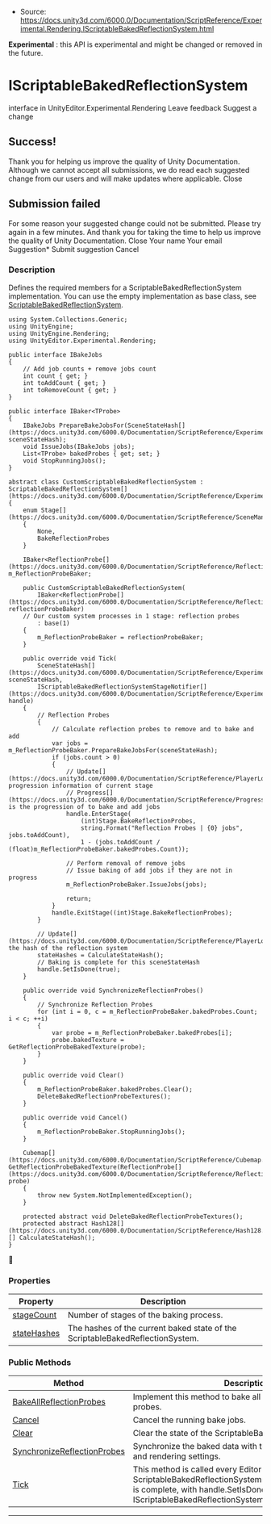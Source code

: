 * Source: https://docs.unity3d.com/6000.0/Documentation/ScriptReference/Experimental.Rendering.IScriptableBakedReflectionSystem.html

**Experimental** : this API is experimental and might be changed or removed in the future.
# IScriptableBakedReflectionSystem
interface in UnityEditor.Experimental.Rendering
Leave feedback
Suggest a change
## Success!
Thank you for helping us improve the quality of Unity Documentation. Although we cannot accept all submissions, we do read each suggested change from our users and will make updates where applicable.
Close
## Submission failed
For some reason your suggested change could not be submitted. Please <a>try again</a> in a few minutes. And thank you for taking the time to help us improve the quality of Unity Documentation.
Close
Your name Your email Suggestion* Submit suggestion
Cancel
### Description
Defines the required members for a ScriptableBakedReflectionSystem implementation.
You can use the empty implementation as base class, see [ScriptableBakedReflectionSystem](https://docs.unity3d.com/6000.0/Documentation/ScriptReference/Experimental.Rendering.ScriptableBakedReflectionSystem.html).
```
using System.Collections.Generic;
using UnityEngine;
using UnityEngine.Rendering;
using UnityEditor.Experimental.Rendering;  
  
public interface IBakeJobs
{
    // Add job counts + remove jobs count
    int count { get; }
    int toAddCount { get; }
    int toRemoveCount { get; }
}  
  
public interface IBaker<TProbe>
{
    IBakeJobs PrepareBakeJobsFor(SceneStateHash[](https://docs.unity3d.com/6000.0/Documentation/ScriptReference/Experimental.Rendering.SceneStateHash.html) sceneStateHash);
    void IssueJobs(IBakeJobs jobs);
    List<TProbe> bakedProbes { get; set; }
    void StopRunningJobs();
}  
  
abstract class CustomScriptableBakedReflectionSystem : ScriptableBakedReflectionSystem[](https://docs.unity3d.com/6000.0/Documentation/ScriptReference/Experimental.Rendering.ScriptableBakedReflectionSystem.html)
{
    enum Stage[](https://docs.unity3d.com/6000.0/Documentation/ScriptReference/SceneManagement.Stage.html)
    {
        None,
        BakeReflectionProbes
    }  
  
    IBaker<ReflectionProbe[](https://docs.unity3d.com/6000.0/Documentation/ScriptReference/ReflectionProbe.html)> m_ReflectionProbeBaker;  
  
    public CustomScriptableBakedReflectionSystem(
        IBaker<ReflectionProbe[](https://docs.unity3d.com/6000.0/Documentation/ScriptReference/ReflectionProbe.html)> reflectionProbeBaker)
    // Our custom system processes in 1 stage: reflection probes
        : base(1)
    {
        m_ReflectionProbeBaker = reflectionProbeBaker;
    }  
  
    public override void Tick(
        SceneStateHash[](https://docs.unity3d.com/6000.0/Documentation/ScriptReference/Experimental.Rendering.SceneStateHash.html) sceneStateHash,
        IScriptableBakedReflectionSystemStageNotifier[](https://docs.unity3d.com/6000.0/Documentation/ScriptReference/Experimental.Rendering.IScriptableBakedReflectionSystemStageNotifier.html) handle)
    {
        // Reflection Probes
        {
            // Calculate reflection probes to remove and to bake and add
            var jobs = m_ReflectionProbeBaker.PrepareBakeJobsFor(sceneStateHash);
            if (jobs.count > 0)
            {
                // Update[](https://docs.unity3d.com/6000.0/Documentation/ScriptReference/PlayerLoop.Update.html) progression information of current stage
                // Progress[](https://docs.unity3d.com/6000.0/Documentation/ScriptReference/Progress.html) is the progression of to bake and add jobs
                handle.EnterStage(
                    (int)Stage.BakeReflectionProbes,
                    string.Format("Reflection Probes | {0} jobs", jobs.toAddCount),
                    1 - (jobs.toAddCount / (float)m_ReflectionProbeBaker.bakedProbes.Count));  
  
                // Perform removal of remove jobs
                // Issue baking of add jobs if they are not in progress
                m_ReflectionProbeBaker.IssueJobs(jobs);  
  
                return;
            }
            handle.ExitStage((int)Stage.BakeReflectionProbes);
        }  
  
        // Update[](https://docs.unity3d.com/6000.0/Documentation/ScriptReference/PlayerLoop.Update.html) the hash of the reflection system
        stateHashes = CalculateStateHash();
        // Baking is complete for this sceneStateHash
        handle.SetIsDone(true);
    }  
  
    public override void SynchronizeReflectionProbes()
    {
        // Synchronize Reflection Probes
        for (int i = 0, c = m_ReflectionProbeBaker.bakedProbes.Count; i < c; ++i)
        {
            var probe = m_ReflectionProbeBaker.bakedProbes[i];
            probe.bakedTexture = GetReflectionProbeBakedTexture(probe);
        }
    }  
  
    public override void Clear()
    {
        m_ReflectionProbeBaker.bakedProbes.Clear();
        DeleteBakedReflectionProbeTextures();
    }  
  
    public override void Cancel()
    {
        m_ReflectionProbeBaker.StopRunningJobs();
    }  
  
    Cubemap[](https://docs.unity3d.com/6000.0/Documentation/ScriptReference/Cubemap.html) GetReflectionProbeBakedTexture(ReflectionProbe[](https://docs.unity3d.com/6000.0/Documentation/ScriptReference/ReflectionProbe.html) probe)
    {
        throw new System.NotImplementedException();
    }  
  
    protected abstract void DeleteBakedReflectionProbeTextures();
    protected abstract Hash128[](https://docs.unity3d.com/6000.0/Documentation/ScriptReference/Hash128.html)[] CalculateStateHash();
}

```

### Properties
Property | Description  
---|---  
[stageCount](https://docs.unity3d.com/6000.0/Documentation/ScriptReference/Experimental.Rendering.IScriptableBakedReflectionSystem-stageCount.html) | Number of stages of the baking process.  
[stateHashes](https://docs.unity3d.com/6000.0/Documentation/ScriptReference/Experimental.Rendering.IScriptableBakedReflectionSystem-stateHashes.html) | The hashes of the current baked state of the ScriptableBakedReflectionSystem.  
### Public Methods
Method | Description  
---|---  
[BakeAllReflectionProbes](https://docs.unity3d.com/6000.0/Documentation/ScriptReference/Experimental.Rendering.IScriptableBakedReflectionSystem.BakeAllReflectionProbes.html) | Implement this method to bake all of the loaded reflection probes.  
[Cancel](https://docs.unity3d.com/6000.0/Documentation/ScriptReference/Experimental.Rendering.IScriptableBakedReflectionSystem.Cancel.html) | Cancel the running bake jobs.  
[Clear](https://docs.unity3d.com/6000.0/Documentation/ScriptReference/Experimental.Rendering.IScriptableBakedReflectionSystem.Clear.html) | Clear the state of the ScriptableBakedReflectionSystem.  
[SynchronizeReflectionProbes](https://docs.unity3d.com/6000.0/Documentation/ScriptReference/Experimental.Rendering.IScriptableBakedReflectionSystem.SynchronizeReflectionProbes.html) | Synchronize the baked data with the actual components and rendering settings.  
[Tick](https://docs.unity3d.com/6000.0/Documentation/ScriptReference/Experimental.Rendering.IScriptableBakedReflectionSystem.Tick.html) | This method is called every Editor update until the ScriptableBakedReflectionSystem indicates that the baking is complete, with handle.SetIsDone(true). (See IScriptableBakedReflectionSystemStageNotifier.SetIsDone).  
* * *
